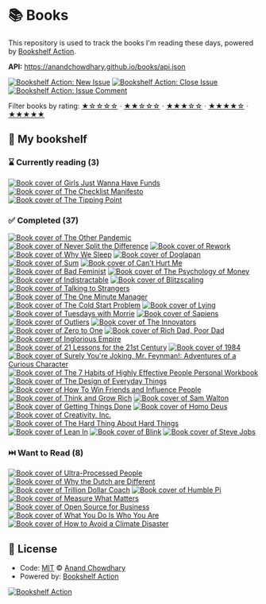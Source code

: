 # 📚 Books

This repository is used to track the books I'm reading these days, powered by [Bookshelf Action](https://github.com/AnandChowdhary/bookshelf-action).

**API:** https://anandchowdhary.github.io/books/api.json

[![Bookshelf Action: New Issue](https://github.com/AnandChowdhary/books/workflows/Bookshelf%20Action:%20New%20Issue/badge.svg)](https://github.com/AnandChowdhary/bookshelf-action/actions?query=workflow%3A%Bookshelf+Action%3A+New+Issue%22)
[![Bookshelf Action: Close Issue](https://github.com/AnandChowdhary/books/workflows/Bookshelf%20Action:%20Close%20Issue/badge.svg)](https://github.com/AnandChowdhary/bookshelf-action/actions?query=workflow%3A%Bookshelf+Action%3A+Close+Issue%22)
[![Bookshelf Action: Issue Comment](https://github.com/AnandChowdhary/books/workflows/Bookshelf%20Action:%20Issue%20Comment/badge.svg)](https://github.com/AnandChowdhary/bookshelf-action/actions?query=workflow%3A%Bookshelf+Action%3A+Issue+Comment%22)

Filter books by rating:
[★☆☆☆☆](https://github.com/AnandChowdhary/books/issues?q=is:issue+label:%22rating:+1/5%22+) ·
[★★☆☆☆](https://github.com/AnandChowdhary/books/issues?q=is:issue+label:%22rating:+2/5%22+) ·
[★★★☆☆](https://github.com/AnandChowdhary/books/issues?q=is:issue+label:%22rating:+3/5%22+) ·
[★★★★☆](https://github.com/AnandChowdhary/books/issues?q=is:issue+label:%22rating:+4/5%22+) ·
[★★★★★](https://github.com/AnandChowdhary/books/issues?q=is:issue+label:%22rating:+5/5%22+)

## 📖 My bookshelf

<!--start:bookshelf-action-->
### ⌛ Currently reading (3)

[![Book cover of Girls Just Wanna Have Funds](https://images.weserv.nl/?url=http%3A%2F%2Fbooks.google.com%2Fbooks%2Fcontent%3Fid%3DuYmAEAAAQBAJ%26printsec%3Dfrontcover%26img%3D1%26zoom%3D1%26edge%3Dcurl%26source%3Dgbs_api&w=128&h=196&fit=contain)](https://github.com/AnandChowdhary/books/issues/56 "Girls Just Wanna Have Funds by Camilla Falkenberg, Emma Due Bitz, Anna-Sophie Hartvigsen")
[![Book cover of The Checklist Manifesto](https://images.weserv.nl/?url=http%3A%2F%2Fbooks.google.com%2Fbooks%2Fcontent%3Fid%3Dx3IcNujwHxcC%26printsec%3Dfrontcover%26img%3D1%26zoom%3D1%26edge%3Dcurl%26source%3Dgbs_api&w=128&h=196&fit=contain)](https://github.com/AnandChowdhary/books/issues/42 "The Checklist Manifesto by Atul Gawande")
[![Book cover of The Tipping Point](https://images.weserv.nl/?url=http%3A%2F%2Fbooks.google.com%2Fbooks%2Fcontent%3Fid%3DyBDBEGBIUmgC%26printsec%3Dfrontcover%26img%3D1%26zoom%3D1%26edge%3Dcurl%26source%3Dgbs_api&w=128&h=196&fit=contain)](https://github.com/AnandChowdhary/books/issues/39 "The Tipping Point by Malcolm Gladwell")

### ✅ Completed (37)

[![Book cover of The Other Pandemic](https://images.weserv.nl/?url=http%3A%2F%2Fbooks.google.com%2Fbooks%2Fcontent%3Fid%3DiFY60AEACAAJ%26printsec%3Dfrontcover%26img%3D1%26zoom%3D1%26source%3Dgbs_api&w=128&h=196&fit=contain)](https://github.com/AnandChowdhary/books/issues/69 "The Other Pandemic by James Ball completed in 2 weeks on August 2024")
[![Book cover of Never Split the Difference](https://images.weserv.nl/?url=http%3A%2F%2Fbooks.google.com%2Fbooks%2Fcontent%3Fid%3DRmdqCgAAQBAJ%26printsec%3Dfrontcover%26img%3D1%26zoom%3D1%26edge%3Dcurl%26source%3Dgbs_api&w=128&h=196&fit=contain)](https://github.com/AnandChowdhary/books/issues/67 "Never Split the Difference by Chris Voss, Tahl Raz completed in 2 days on March 2024")
[![Book cover of Rework](https://images.weserv.nl/?url=http%3A%2F%2Fbooks.google.com%2Fbooks%2Fcontent%3Fid%3DU77um_h_dgcC%26printsec%3Dfrontcover%26img%3D1%26zoom%3D1%26edge%3Dcurl%26source%3Dgbs_api&w=128&h=196&fit=contain)](https://github.com/AnandChowdhary/books/issues/66 "Rework by Jason Fried, David Heinemeier Hansson completed in 4 days on March 2024")
[![Book cover of Why We Sleep](https://images.weserv.nl/?url=http%3A%2F%2Fbooks.google.com%2Fbooks%2Fcontent%3Fid%3DZlU3DwAAQBAJ%26printsec%3Dfrontcover%26img%3D1%26zoom%3D1%26edge%3Dcurl%26source%3Dgbs_api&w=128&h=196&fit=contain)](https://github.com/AnandChowdhary/books/issues/63 "Why We Sleep by Matthew Walker completed in 4 months on March 2024")
[![Book cover of Doglapan](https://images.weserv.nl/?url=http%3A%2F%2Fbooks.google.com%2Fbooks%2Fcontent%3Fid%3DLimgEAAAQBAJ%26printsec%3Dfrontcover%26img%3D1%26zoom%3D1%26edge%3Dcurl%26source%3Dgbs_api&w=128&h=196&fit=contain)](https://github.com/AnandChowdhary/books/issues/62 "Doglapan by Ashneer Grover completed in 5 months on October 2023")
[![Book cover of Sum](https://images.weserv.nl/?url=http%3A%2F%2Fbooks.google.com%2Fbooks%2Fcontent%3Fid%3D-cjWiI8DEywC%26printsec%3Dfrontcover%26img%3D1%26zoom%3D1%26edge%3Dcurl%26source%3Dgbs_api&w=128&h=196&fit=contain)](https://github.com/AnandChowdhary/books/issues/59 "Sum by David Eagleman completed in 3 days on April 2023")
[![Book cover of Can't Hurt Me](https://images.weserv.nl/?url=http%3A%2F%2Fbooks.google.com%2Fbooks%2Fcontent%3Fid%3Di-VtzQEACAAJ%26printsec%3Dfrontcover%26img%3D1%26zoom%3D1%26source%3Dgbs_api&w=128&h=196&fit=contain)](https://github.com/AnandChowdhary/books/issues/53 "Can't Hurt Me by David Goggins completed in 1 year on May 2024")
[![Book cover of Bad Feminist](https://images.weserv.nl/?url=http%3A%2F%2Fbooks.google.com%2Fbooks%2Fcontent%3Fid%3DGd6CvgEACAAJ%26printsec%3Dfrontcover%26img%3D1%26zoom%3D1%26source%3Dgbs_api&w=128&h=196&fit=contain)](https://github.com/AnandChowdhary/books/issues/51 "Bad Feminist by Roxane Gay completed in 1 year on March 2024")
[![Book cover of The Psychology of Money](https://images.weserv.nl/?url=http%3A%2F%2Fbooks.google.com%2Fbooks%2Fcontent%3Fid%3DTnrrDwAAQBAJ%26printsec%3Dfrontcover%26img%3D1%26zoom%3D1%26edge%3Dcurl%26source%3Dgbs_api&w=128&h=196&fit=contain)](https://github.com/AnandChowdhary/books/issues/50 "The Psychology of Money by Morgan Housel completed in 3 months on December 2022")
[![Book cover of Indistractable](https://images.weserv.nl/?url=http%3A%2F%2Fbooks.google.com%2Fbooks%2Fcontent%3Fid%3DGmmZDwAAQBAJ%26printsec%3Dfrontcover%26img%3D1%26zoom%3D1%26edge%3Dcurl%26source%3Dgbs_api&w=128&h=196&fit=contain)](https://github.com/AnandChowdhary/books/issues/44 "Indistractable by Nir Eyal completed in 1 week on July 2022")
[![Book cover of Blitzscaling](https://images.weserv.nl/?url=http%3A%2F%2Fbooks.google.com%2Fbooks%2Fcontent%3Fid%3DOyxyDwAAQBAJ%26printsec%3Dfrontcover%26img%3D1%26zoom%3D1%26edge%3Dcurl%26source%3Dgbs_api&w=128&h=196&fit=contain)](https://github.com/AnandChowdhary/books/issues/43 "Blitzscaling by Reid Hoffman, Chris Yeh completed in 6 days on July 2022")
[![Book cover of Talking to Strangers](https://images.weserv.nl/?url=http%3A%2F%2Fbooks.google.com%2Fbooks%2Fcontent%3Fid%3DVnuGDwAAQBAJ%26printsec%3Dfrontcover%26img%3D1%26zoom%3D1%26edge%3Dcurl%26source%3Dgbs_api&w=128&h=196&fit=contain)](https://github.com/AnandChowdhary/books/issues/41 "Talking to Strangers by Malcolm Gladwell completed in 2 months on July 2022")
[![Book cover of The One Minute Manager](https://images.weserv.nl/?url=http%3A%2F%2Fbooks.google.com%2Fbooks%2Fcontent%3Fid%3DhbQco6gUKm4C%26printsec%3Dfrontcover%26img%3D1%26zoom%3D1%26source%3Dgbs_api&w=128&h=196&fit=contain)](https://github.com/AnandChowdhary/books/issues/40 "The One Minute Manager by Kenneth Blanchard, Kenneth H. Blanchard, Spencer Johnson completed in 4 days on February 2022")
[![Book cover of The Cold Start Problem](https://images.weserv.nl/?url=http%3A%2F%2Fbooks.google.com%2Fbooks%2Fcontent%3Fid%3D4ezYzQEACAAJ%26printsec%3Dfrontcover%26img%3D1%26zoom%3D1%26source%3Dgbs_api&w=128&h=196&fit=contain)](https://github.com/AnandChowdhary/books/issues/38 "The Cold Start Problem by Andrew Chen completed in 7 months on August 2022")
[![Book cover of Lying](https://images.weserv.nl/?url=http%3A%2F%2Fbooks.google.com%2Fbooks%2Fcontent%3Fid%3DaVz_BgAAQBAJ%26printsec%3Dfrontcover%26img%3D1%26zoom%3D1%26edge%3Dcurl%26source%3Dgbs_api&w=128&h=196&fit=contain)](https://github.com/AnandChowdhary/books/issues/9 "Lying by Sam Harris completed in 1 week on August 2020")
[![Book cover of Tuesdays with Morrie](https://images.weserv.nl/?url=http%3A%2F%2Fbooks.google.com%2Fbooks%2Fcontent%3Fid%3Dz2z_6hLoPmgC%26printsec%3Dfrontcover%26img%3D1%26zoom%3D1%26edge%3Dcurl%26source%3Dgbs_api&w=128&h=196&fit=contain)](https://github.com/AnandChowdhary/books/issues/25 "Tuesdays with Morrie by Mitch Albom completed in 3 weeks on June 2020")
[![Book cover of Sapiens](https://images.weserv.nl/?url=http%3A%2F%2Fbooks.google.com%2Fbooks%2Fcontent%3Fid%3DFmyBAwAAQBAJ%26printsec%3Dfrontcover%26img%3D1%26zoom%3D1%26edge%3Dcurl%26source%3Dgbs_api&w=128&h=196&fit=contain)](https://github.com/AnandChowdhary/books/issues/10 "Sapiens by Yuval Noah Harari completed in 1 week on February 2020")
[![Book cover of Outliers](https://images.weserv.nl/?url=http%3A%2F%2Fbooks.google.com%2Fbooks%2Fcontent%3Fid%3D3NSImqqnxnkC%26printsec%3Dfrontcover%26img%3D1%26zoom%3D1%26edge%3Dcurl%26source%3Dgbs_api&w=128&h=196&fit=contain)](https://github.com/AnandChowdhary/books/issues/11 "Outliers by Malcolm Gladwell completed in 1 day on February 2020")
[![Book cover of The Innovators](https://images.weserv.nl/?url=http%3A%2F%2Fbooks.google.com%2Fbooks%2Fcontent%3Fid%3DaFapBAAAQBAJ%26printsec%3Dfrontcover%26img%3D1%26zoom%3D1%26edge%3Dcurl%26source%3Dgbs_api&w=128&h=196&fit=contain)](https://github.com/AnandChowdhary/books/issues/12 "The Innovators by Walter Isaacson completed in 3 months on February 2020")
[![Book cover of Zero to One](https://images.weserv.nl/?url=http%3A%2F%2Fbooks.google.com%2Fbooks%2Fcontent%3Fid%3DZH4oAwAAQBAJ%26printsec%3Dfrontcover%26img%3D1%26zoom%3D1%26edge%3Dcurl%26source%3Dgbs_api&w=128&h=196&fit=contain)](https://github.com/AnandChowdhary/books/issues/23 "Zero to One by Peter Thiel, Blake Masters completed in 2 months on August 2019")
[![Book cover of Rich Dad, Poor Dad](https://images.weserv.nl/?url=http%3A%2F%2Fbooks.google.com%2Fbooks%2Fcontent%3Fid%3DCx6aDwAAQBAJ%26printsec%3Dfrontcover%26img%3D1%26zoom%3D1%26edge%3Dcurl%26source%3Dgbs_api&w=128&h=196&fit=contain)](https://github.com/AnandChowdhary/books/issues/13 "Rich Dad, Poor Dad by Robert T. Kiyosaki completed in 10 months on February 2020")
[![Book cover of Inglorious Empire](https://images.weserv.nl/?url=http%3A%2F%2Fbooks.google.com%2Fbooks%2Fcontent%3Fid%3DZWwwDwAAQBAJ%26printsec%3Dfrontcover%26img%3D1%26zoom%3D1%26source%3Dgbs_api&w=128&h=196&fit=contain)](https://github.com/AnandChowdhary/books/issues/14 "Inglorious Empire by Shashi Tharoor completed in 1 year on February 2020")
[![Book cover of 21 Lessons for the 21st Century](https://images.weserv.nl/?url=http%3A%2F%2Fbooks.google.com%2Fbooks%2Fcontent%3Fid%3DMSKEDwAAQBAJ%26printsec%3Dfrontcover%26img%3D1%26zoom%3D1%26edge%3Dcurl%26source%3Dgbs_api&w=128&h=196&fit=contain)](https://github.com/AnandChowdhary/books/issues/15 "21 Lessons for the 21st Century by Yuval Noah Harari completed in 1 year on February 2020")
[![Book cover of 1984](https://images.weserv.nl/?url=http%3A%2F%2Fbooks.google.com%2Fbooks%2Fcontent%3Fid%3Dyxv1LK5gyV4C%26printsec%3Dfrontcover%26img%3D1%26zoom%3D1%26source%3Dgbs_api&w=128&h=196&fit=contain)](https://github.com/AnandChowdhary/books/issues/16 "1984 by George Orwell completed in 2 years on February 2020")
[![Book cover of Surely You're Joking, Mr. Feynman!: Adventures of a Curious Character](https://images.weserv.nl/?url=http%3A%2F%2Fbooks.google.com%2Fbooks%2Fcontent%3Fid%3D_gA_DwAAQBAJ%26printsec%3Dfrontcover%26img%3D1%26zoom%3D1%26edge%3Dcurl%26source%3Dgbs_api&w=128&h=196&fit=contain)](https://github.com/AnandChowdhary/books/issues/17 "Surely You're Joking, Mr. Feynman!: Adventures of a Curious Character by Richard P. Feynman completed in 3 years on February 2020")
[![Book cover of The 7 Habits of Highly Effective People Personal Workbook](https://images.weserv.nl/?url=http%3A%2F%2Fbooks.google.com%2Fbooks%2Fcontent%3Fid%3D-Evbj5_0DcQC%26printsec%3Dfrontcover%26img%3D1%26zoom%3D1%26edge%3Dcurl%26source%3Dgbs_api&w=128&h=196&fit=contain)](https://github.com/AnandChowdhary/books/issues/45 "The 7 Habits of Highly Effective People Personal Workbook by Stephen R. Covey completed in 1 week on October 2016")
[![Book cover of The Design of Everyday Things](https://images.weserv.nl/?url=http%3A%2F%2Fbooks.google.com%2Fbooks%2Fcontent%3Fid%3DheCtnQEACAAJ%26printsec%3Dfrontcover%26img%3D1%26zoom%3D1%26source%3Dgbs_api&w=128&h=196&fit=contain)](https://github.com/AnandChowdhary/books/issues/20 "The Design of Everyday Things by Donald A. Norman completed in 3 years on February 2020")
[![Book cover of How To Win Friends and Influence People](https://images.weserv.nl/?url=http%3A%2F%2Fbooks.google.com%2Fbooks%2Fcontent%3Fid%3D1rW-QpIAs8UC%26printsec%3Dfrontcover%26img%3D1%26zoom%3D1%26edge%3Dcurl%26source%3Dgbs_api&w=128&h=196&fit=contain)](https://github.com/AnandChowdhary/books/issues/19 "How To Win Friends and Influence People by Dale Carnegie completed in 3 years on February 2020")
[![Book cover of Think and Grow Rich](https://images.weserv.nl/?url=http%3A%2F%2Fbooks.google.com%2Fbooks%2Fcontent%3Fid%3DrYJaPwAACAAJ%26printsec%3Dfrontcover%26img%3D1%26zoom%3D1%26source%3Dgbs_api&w=128&h=196&fit=contain)](https://github.com/AnandChowdhary/books/issues/21 "Think and Grow Rich by Arthur R. Pell, Napoleon Hill completed in 3 years on February 2020")
[![Book cover of Sam Walton](https://images.weserv.nl/?url=http%3A%2F%2Fbooks.google.com%2Fbooks%2Fcontent%3Fid%3DggN9Kp8UVfwC%26printsec%3Dfrontcover%26img%3D1%26zoom%3D1%26edge%3Dcurl%26source%3Dgbs_api&w=128&h=196&fit=contain)](https://github.com/AnandChowdhary/books/issues/22 "Sam Walton by Sam Walton completed in 3 years on February 2020")
[![Book cover of Getting Things Done](https://images.weserv.nl/?url=http%3A%2F%2Fbooks.google.com%2Fbooks%2Fcontent%3Fid%3DWXcHwzaUd4MC%26printsec%3Dfrontcover%26img%3D1%26zoom%3D1%26edge%3Dcurl%26source%3Dgbs_api&w=128&h=196&fit=contain)](https://github.com/AnandChowdhary/books/issues/34 "Getting Things Done by David Allen completed in 10 months on April 2014")
[![Book cover of Homo Deus](https://images.weserv.nl/?url=http%3A%2F%2Fbooks.google.com%2Fbooks%2Fcontent%3Fid%3DH2t_CwAAQBAJ%26printsec%3Dfrontcover%26img%3D1%26zoom%3D1%26edge%3Dcurl%26source%3Dgbs_api&w=128&h=196&fit=contain)](https://github.com/AnandChowdhary/books/issues/32 "Homo Deus by Yuval Noah Harari completed in 8 months on June 2014")
[![Book cover of Creativity, Inc.](https://images.weserv.nl/?url=http%3A%2F%2Fbooks.google.com%2Fbooks%2Fcontent%3Fid%3DUqccAgAAQBAJ%26printsec%3Dfrontcover%26img%3D1%26zoom%3D1%26edge%3Dcurl%26source%3Dgbs_api&w=128&h=196&fit=contain)](https://github.com/AnandChowdhary/books/issues/30 "Creativity, Inc. by Ed Catmull, Amy Wallace completed in 4 months on June 2014")
[![Book cover of The Hard Thing About Hard Things](https://images.weserv.nl/?url=http%3A%2F%2Fbooks.google.com%2Fbooks%2Fcontent%3Fid%3D620pAgAAQBAJ%26printsec%3Dfrontcover%26img%3D1%26zoom%3D1%26edge%3Dcurl%26source%3Dgbs_api&w=128&h=196&fit=contain)](https://github.com/AnandChowdhary/books/issues/31 "The Hard Thing About Hard Things by Ben Horowitz completed in 0 seconds on April 2014")
[![Book cover of Lean In](https://images.weserv.nl/?url=http%3A%2F%2Fbooks.google.com%2Fbooks%2Fcontent%3Fid%3Dy9_mxZLYiiMC%26printsec%3Dfrontcover%26img%3D1%26zoom%3D1%26edge%3Dcurl%26source%3Dgbs_api&w=128&h=196&fit=contain)](https://github.com/AnandChowdhary/books/issues/29 "Lean In by Sheryl Sandberg completed in 7 months on June 2014")
[![Book cover of Blink](https://images.weserv.nl/?url=http%3A%2F%2Fbooks.google.com%2Fbooks%2Fcontent%3Fid%3DVKGbb1hg8JAC%26printsec%3Dfrontcover%26img%3D1%26zoom%3D1%26edge%3Dcurl%26source%3Dgbs_api&w=128&h=196&fit=contain)](https://github.com/AnandChowdhary/books/issues/28 "Blink by Malcolm Gladwell completed in 11 months on April 2014")
[![Book cover of Steve Jobs](https://images.weserv.nl/?url=http%3A%2F%2Fbooks.google.com%2Fbooks%2Fcontent%3Fid%3D8U2oAAAAQBAJ%26printsec%3Dfrontcover%26img%3D1%26zoom%3D1%26edge%3Dcurl%26source%3Dgbs_api&w=128&h=196&fit=contain)](https://github.com/AnandChowdhary/books/issues/26 "Steve Jobs by Walter Isaacson completed in 1 month on January 2013")

### ⏭️ Want to Read (8)

[![Book cover of Ultra-Processed People](https://images.weserv.nl/?url=http%3A%2F%2Fbooks.google.com%2Fbooks%2Fcontent%3Fid%3DzvVsEAAAQBAJ%26printsec%3Dfrontcover%26img%3D1%26zoom%3D1%26source%3Dgbs_api&w=128&h=196&fit=contain)](https://github.com/AnandChowdhary/books/issues/70 "Ultra-Processed People by Chris van Tulleken completed in undefined on Invalid Date")
[![Book cover of Why the Dutch are Different](https://images.weserv.nl/?url=http%3A%2F%2Fbooks.google.com%2Fbooks%2Fcontent%3Fid%3DevWyAQAACAAJ%26printsec%3Dfrontcover%26img%3D1%26zoom%3D1%26source%3Dgbs_api&w=128&h=196&fit=contain)](https://github.com/AnandChowdhary/books/issues/68 "Why the Dutch are Different by Ben Coates completed in undefined on Invalid Date")
[![Book cover of Trillion Dollar Coach](https://images.weserv.nl/?url=http%3A%2F%2Fbooks.google.com%2Fbooks%2Fcontent%3Fid%3DnmdzDwAAQBAJ%26printsec%3Dfrontcover%26img%3D1%26zoom%3D1%26edge%3Dcurl%26source%3Dgbs_api&w=128&h=196&fit=contain)](https://github.com/AnandChowdhary/books/issues/64 "Trillion Dollar Coach by Eric Schmidt, Jonathan Rosenberg, Alan Eagle completed in undefined on Invalid Date")
[![Book cover of Humble Pi](https://images.weserv.nl/?url=http%3A%2F%2Fbooks.google.com%2Fbooks%2Fcontent%3Fid%3DheUlEAAAQBAJ%26printsec%3Dfrontcover%26img%3D1%26zoom%3D1%26edge%3Dcurl%26source%3Dgbs_api&w=128&h=196&fit=contain)](https://github.com/AnandChowdhary/books/issues/55 "Humble Pi by Matt Parker completed in undefined on Invalid Date")
[![Book cover of Measure What Matters](https://images.weserv.nl/?url=http%3A%2F%2Fbooks.google.com%2Fbooks%2Fcontent%3Fid%3DiOzCswEACAAJ%26printsec%3Dfrontcover%26img%3D1%26zoom%3D1%26source%3Dgbs_api&w=128&h=196&fit=contain)](https://github.com/AnandChowdhary/books/issues/54 "Measure What Matters by John Doerr completed in undefined on Invalid Date")
[![Book cover of Open Source for Business](https://images.weserv.nl/?url=http%3A%2F%2Fbooks.google.com%2Fbooks%2Fcontent%3Fid%3DaKHGswEACAAJ%26printsec%3Dfrontcover%26img%3D1%26zoom%3D1%26source%3Dgbs_api&w=128&h=196&fit=contain)](https://github.com/AnandChowdhary/books/issues/52 "Open Source for Business by Heather Meeker completed in undefined on Invalid Date")
[![Book cover of What You Do Is Who You Are](https://images.weserv.nl/?url=http%3A%2F%2Fbooks.google.com%2Fbooks%2Fcontent%3Fid%3DPp-IDwAAQBAJ%26printsec%3Dfrontcover%26img%3D1%26zoom%3D1%26edge%3Dcurl%26source%3Dgbs_api&w=128&h=196&fit=contain)](https://github.com/AnandChowdhary/books/issues/49 "What You Do Is Who You Are by Ben Horowitz completed in undefined on Invalid Date")
[![Book cover of How to Avoid a Climate Disaster](https://images.weserv.nl/?url=http%3A%2F%2Fbooks.google.com%2Fbooks%2Fcontent%3Fid%3DpHK0DwAAQBAJ%26printsec%3Dfrontcover%26img%3D1%26zoom%3D1%26edge%3Dcurl%26source%3Dgbs_api&w=128&h=196&fit=contain)](https://github.com/AnandChowdhary/books/issues/47 "How to Avoid a Climate Disaster by Bill Gates completed in undefined on Invalid Date")

<!--end:bookshelf-action-->

## 📄 License

- Code: [MIT](./LICENSE) © [Anand Chowdhary](https://anandchowdhary.com)
- Powered by: [Bookshelf Action](https://github.com/AnandChowdhary/bookshelf-action)

[![Bookshelf Action](https://github.com/AnandChowdhary/bookshelf-action/blob/HEAD/assets/logo.svg)](https://github.com/AnandChowdhary/bookshelf-action)
